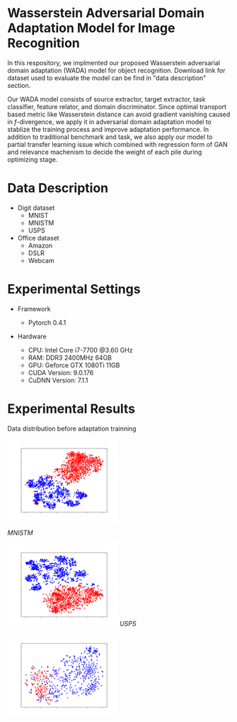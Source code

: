 # Wasserstein Adversarial Domain Adaptation Model for Image Recognition

In this respository, we implmented our proposed Wasserstein adversarial domain adaptation (WADA) model for object recognition. Download link for dataset used to evaluate the model can be find in "data description" section.

Our WADA model consists of source extractor, target extractor, task classifier, feature relator, and domain discriminator. Since optimal transport based metric like Wasserstein distance can avoid gradient vanishing caused in $f$-divergence, we apply it in adversarial domain adaptation model to stablize the training process and improve adaptation performance. In addition to traditional benchmark and task, we also apply our model to partial transfer learning issue which combined with regression form of GAN and relevance machenism to decide the weight of each pile during optimizing stage.



# Data Description 
- Digit dataset
    - MNIST
    - MNISTM
    - USPS
- Office dataset
    - Amazon
    - DSLR
    - Webcam  

# Experimental Settings

- Framework
    - Pytorch 0.4.1

- Hardware
    - CPU: Intel Core i7-7700 @3.60 GHz
    - RAM: DDR3 2400MHz 64GB
    - GPU: Geforce GTX 1080Ti 11GB
    - CUDA Version: 9.0.176
    - CuDNN Version: 7.1.1

# Experimental Results

Data distribution before adaptation trainning <br>

<p>
<img width="250" title="MNISTM" src="./images/before_training/mnist_mnistm/TSNE_Domain_2D.png"/> 
</p>
<p>
<em>MNISTM</em>
</p>
<p>
<img width="250" title="USPS" src="./images/before_training/mnist_usps/TSNE_Domain_2D.png"/> 
<em>USPS</em>
</p>


<img width="250" title="Office" src="./images/before_training/office/TSNE_Domain_2D.png"/>
